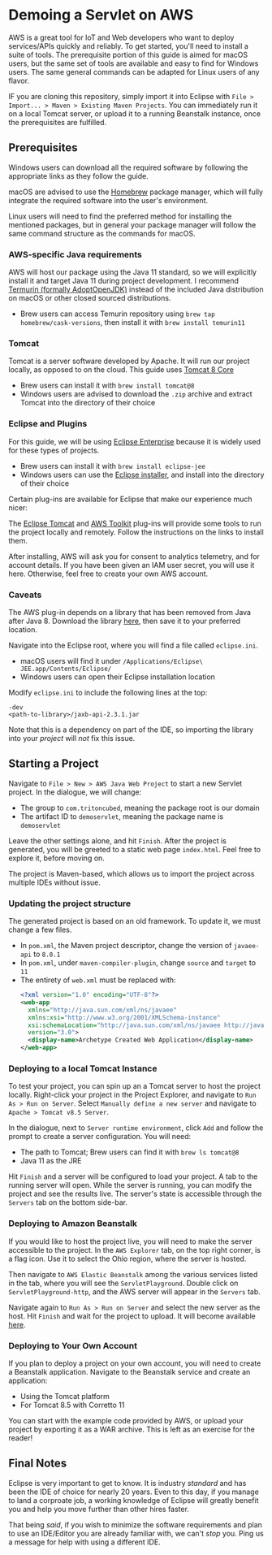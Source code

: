 # Demoing a Servlet on AWS
AWS is a great tool for IoT and Web developers who want to deploy services/APIs quickly and reliably. To get started, you'll need to install a suite of tools. The prerequisite portion of this guide is aimed for macOS users, but the same set of tools are available and easy to find for Windows users. The same general commands can be adapted for Linux users of any flavor.

IF you are cloning this repository, simply import it into Eclipse with `File > Import... > Maven > Existing Maven Projects`. You can immediately run it on a local Tomcat server, or upload it to a running Beanstalk instance, once the prerequisites are fulfilled.

## Prerequisites
Windows users can download all the required software by following the appropriate links as they follow the guide.

macOS are advised to use the [Homebrew](https://brew.sh) package manager, which will fully integrate the required software into the user's environment.

Linux users will need to find the preferred method for installing the mentioned packages, but in general your package manager will follow the same command structure as the commands for macOS.

### AWS-specific Java requirements
AWS will host our package using the Java 11 standard, so we will explicitly install it and target Java 11 during project development. I recommend [Termurin (formally AdoptOpenJDK)](https://adoptium.net/) instead of the included Java distribution on macOS or other closed sourced distributions.

- Brew users can access Temurin repository using `brew tap homebrew/cask-versions`, then install it with `brew install temurin11`

### Tomcat
Tomcat is a server software developed by Apache. It will run our project locally, as opposed to on the cloud. This guide uses [Tomcat 8 Core](https://tomcat.apache.org/download-80.cgi)

- Brew users can install it with `brew install tomcat@8`
- Windows users are advised to download the `.zip` archive and extract Tomcat into the directory of their choice

### Eclipse and Plugins
For this guide, we will be using [Eclipse Enterprise](https://www.eclipse.org/downloads/packages/) because it is widely used for these types of projects.

- Brew users can install it with `brew install eclipse-jee`
- Windows users can use the [Eclipse installer](https://www.eclipse.org/downloads/download.php?file=/oomph/epp/2021-03/R/eclipse-inst-jre-win64.exe), and install into the directory of their choice

Certain plug-ins are available for Eclipse that make our experience much nicer:

The [Eclipse Tomcat](https://marketplace.eclipse.org/content/eclipse-tomcat-plugin) and [AWS Toolkit](https://marketplace.eclipse.org/content/aws-toolkit-eclipse) plug-ins will provide some tools to run the project locally and remotely. Follow the instructions on the links to install them.

After installing, AWS will ask you for consent to analytics telemetry, and for account details. If you have been given an IAM user secret, you will use it here. Otherwise, feel free to create your own AWS account.

### Caveats
The AWS plug-in depends on a library that has been removed from Java after Java 8. Download the library [here](https://repo1.maven.org/maven2/javax/xml/bind/jaxb-api/2.3.1/jaxb-api-2.3.1.jar), then save it to your preferred location.

Navigate into the Eclipse root, where you will find a file called `eclipse.ini`. 

- macOS users will find it under `/Applications/Eclipse\ JEE.app/Contents/Eclipse/`
- Windows users can open their Eclipse installation location

Modify `eclipse.ini` to include the following lines at the top:
```
-dev
<path-to-library>/jaxb-api-2.3.1.jar
```
Note that this is a dependency on part of the IDE, so importing the library into your _project_ will _not_ fix this issue.

## Starting a Project
Navigate to `File > New > AWS Java Web Project` to start a new Servlet project. In the dialogue, we will change:

- The group to `com.tritoncubed`, meaning the package root is our domain
- The artifact ID to `demoservlet`, meaning the package name is `demoservlet`

Leave the other settings alone, and hit `Finish`. After the project is generated, you will be greeted to a static web page `index.html`. Feel free to explore it, before moving on.

The project is Maven-based, which allows us to import the project across multiple IDEs without issue.

### Updating the project structure
The generated project is based on an old framework. To update it, we must change a few files.

- In `pom.xml`, the Maven project descriptor, change the version of `javaee-api` to `8.0.1`
- In `pom.xml`, under `maven-compiler-plugin`, change `source` and `target` to `11`
- The entirety of `web.xml` must be replaced with:
  ```xml
  <?xml version="1.0" encoding="UTF-8"?>
  <web-app 
    xmlns="http://java.sun.com/xml/ns/javaee"
    xmlns:xsi="http://www.w3.org/2001/XMLSchema-instance"
    xsi:schemaLocation="http://java.sun.com/xml/ns/javaee http://java.sun.com/xml/ns/javaee/web-app_3_0.xsd"
    version="3.0">
    <display-name>Archetype Created Web Application</display-name>
  </web-app>
  ```
### Deploying to a local Tomcat Instance
To test your project, you can spin up an a Tomcat server to host the project locally. Right-click your project in the Project Explorer, and navigate to `Run As > Run on Server`. Select `Manually define a new server` and navigate to `Apache > Tomcat v8.5 Server`.

In the dialogue, next to `Server runtime environment`, click `Add` and follow the prompt to create a server configuration. You will need:

- The path to Tomcat; Brew users can find it with `brew ls tomcat@8`
- Java 11 as the JRE

Hit `Finish` and a server will be configured to load your project. A tab to the running server will open. While the server is running, you can modify the project and see the results live. The server's state is accessible through the `Servers` tab on the bottom side-bar.

### Deploying to Amazon Beanstalk
If you would like to host the project live, you will need to make the server accessible to the project. In the `AWS Explorer` tab, on the top right corner, is a flag icon. Use it to select the Ohio region, where the server is hosted.

Then navigate to `AWS Elastic Beanstalk` among the various services listed in the tab, where you will see the `ServletPlayground`. Double click on `ServletPlayground-http`, and the AWS server will appear in the `Servers` tab.

Navigate again to `Run As > Run on Server` and select the new server as the host. Hit `Finish` and wait for the project to upload. It will become available [here](http://tritoncubed.us-east-2.elasticbeanstalk.com/).

### Deploying to Your Own Account
If you plan to deploy a project on your own account, you will need to create a Beanstalk application. Navigate to the Beanstalk service and create an application:

- Using the Tomcat platform
- For Tomcat 8.5 with Corretto 11

You can start with the example code provided by AWS, or upload your project by exporting it as a WAR archive. This is left as an exercise for the reader!

## Final Notes
Eclipse is very important to get to know. It is industry _standard_ and has been the IDE of choice for nearly 20 years. Even to this day, if you manage to land a corproate job, a working knowledge of Eclipse will greatly benefit you and help you move further than other hires faster.

That being _said_, if you wish to minimize the software requirements and plan to use an IDE/Editor you are already familiar with, we can't _stop_ you. Ping us a message for help with using a different IDE.

